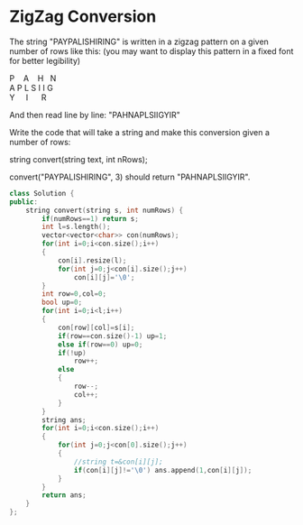 ZigZag Conversion
=====================
 The string "PAYPALISHIRING" is written in a zigzag pattern on a given number of rows like this: (you may want to display this pattern in a fixed font for better legibility)

P    A    H   N<br>
A P L S I I G<br>
Y     I      R<br>

And then read line by line: "PAHNAPLSIIGYIR"

Write the code that will take a string and make this conversion given a number of rows:

string convert(string text, int nRows);

convert("PAYPALISHIRING", 3) should return "PAHNAPLSIIGYIR". 





```cpp
class Solution {
public:
    string convert(string s, int numRows) {
        if(numRows==1) return s;
        int l=s.length();
        vector<vector<char>> con(numRows);
        for(int i=0;i<con.size();i++)
        {
            con[i].resize(l);
            for(int j=0;j<con[i].size();j++)
                con[i][j]='\0';
        }
        int row=0,col=0;
        bool up=0;
        for(int i=0;i<l;i++)
        {
            con[row][col]=s[i];
            if(row==con.size()-1) up=1;
            else if(row==0) up=0;
            if(!up)
                row++;
            else
            {
                row--;
                col++;
            }
        }
        string ans;
        for(int i=0;i<con.size();i++)
        {
            for(int j=0;j<con[0].size();j++)
            {
                //string t=&con[i][j];
                if(con[i][j]!='\0') ans.append(1,con[i][j]);
            }
        }
        return ans;
    }
};
```
